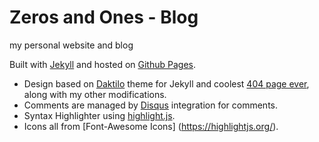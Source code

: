 # Zeros and Ones - Blog
my personal website and blog

Built with [Jekyll](http://jekyllrb.com) and hosted on [Github Pages](https://pages.github.com/).
</br>
- Design based on [Daktilo](http://daktilo.github.io/) theme for Jekyll and coolest [404 page ever](http://deepshiv126.github.io/??/404.html), along with my other modifications.
- Comments are managed by [Disqus](https://disqus.com/) integration for comments.
- Syntax Highlighter using [highlight.js](https://highlightjs.org/).
- Icons all from [Font-Awesome Icons] (https://highlightjs.org/).
